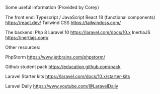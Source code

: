 Some useful information (Provided by Corey）

The front end: 
Typescript / JavaScript 
React 18 (functional components) https://react.dev/ 
Tailwind CSS https://tailwindcss.com/

The backend: 
Php 8 
Laravel 10 https://laravel.com/docs/10.x 
InertiaJS https://inertiajs.com/

Other resources:

PhpStorm https://www.jetbrains.com/phpstorm/

Github student pack https://education.github.com/pack

Laravel Starter kits https://laravel.com/docs/10.x/starter-kits

Laravel Daily https://www.youtube.com/@LaravelDaily
